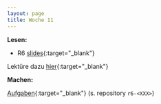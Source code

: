 ```yaml
---
layout: page
title: Woche 11
---
```


**Lesen:**

- R6 [slides](slides/r6.html){:target="_blank"}

Lektüre dazu [hier](ex/r6-reading-ex.html){:target="_blank"}
  
**Machen:**

[Aufgaben](ex/r6-ex.html){:target="_blank"}  (s. repository `r6-<XXX>`)
